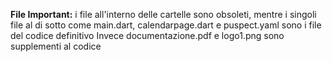 **File Important:**
i file all'interno delle cartelle sono obsoleti, mentre i singoli file al di sotto come main.dart, calendarpage.dart e puspect.yaml sono i file del codice definitivo
Invece documentazione.pdf e logo1.png sono supplementi al codice


